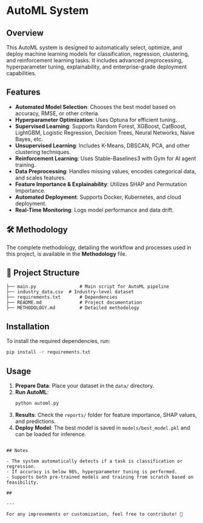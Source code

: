 # AutoML System

## Overview

This AutoML system is designed to automatically select, optimize, and deploy machine learning models for classification, regression, clustering, and reinforcement learning tasks. It includes advanced preprocessing, hyperparameter tuning, explainability, and enterprise-grade deployment capabilities.

## Features

- **Automated Model Selection**: Chooses the best model based on accuracy, RMSE, or other criteria.
- **Hyperparameter Optimization**: Uses Optuna for efficient tuning.
- **Supervised Learning**: Supports Random Forest, XGBoost, CatBoost, LightGBM, Logistic Regression, Decision Trees, Neural Networks, Naive Bayes, etc.
- **Unsupervised Learning**: Includes K-Means, DBSCAN, PCA, and other clustering techniques.
- **Reinforcement Learning**: Uses Stable-Baselines3 with Gym for AI agent training.
- **Data Preprocessing**: Handles missing values, encodes categorical data, and scales features.
- **Feature Importance & Explainability**: Utilizes SHAP and Permutation Importance.
- **Automated Deployment**: Supports Docker, Kubernetes, and cloud deployment.
- **Real-Time Monitoring**: Logs model performance and data drift.

## 🛠 Methodology
The complete methodology, detailing the workflow and processes used in this project, is available in the **Methodology** file.

## 📂 Project Structure
```
├── main.py                # Main script for AutoML pipeline
├── industry_data.csv  # Industry-level dataset
├── requirements.txt       # Dependencies
├── README.md              # Project documentation
├── METHODOLOGY.md         # Detailed methodology
```

## Installation

To install the required dependencies, run:

```bash
pip install -r requirements.txt
```

## Usage

1. **Prepare Data**: Place your dataset in the `data/` directory.
2. **Run AutoML**:
   ```bash
   python automl.py
   ```
3. **Results**: Check the `reports/` folder for feature importance, SHAP values, and predictions.
4. **Deploy Model**: The best model is saved in `models/best_model.pkl` and can be loaded for inference.

```

## Notes

- The system automatically detects if a task is classification or regression.
- If accuracy is below 98%, hyperparameter tuning is performed.
- Supports both pre-trained models and training from scratch based on feasibility.

##

---

For any improvements or customization, feel free to contribute! 🚀



```






